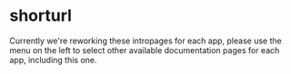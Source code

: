 # shorturl

Currently we're reworking these intropages for each app, please use the menu on the left to select other available documentation pages for each app, including this one.

